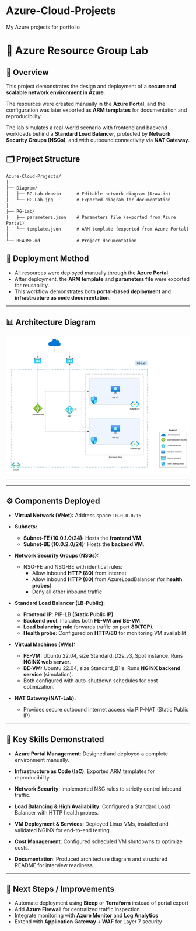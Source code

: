 # Azure-Cloud-Projects
My Azure projects for portfolio

# 📘 Azure Resource Group Lab

## 📌 Overview
This project demonstrates the design and deployment of a **secure and scalable network environment in Azure**.

The resources were created manually in the **Azure Portal**, and the configuration was later exported as **ARM templates** for documentation and reproducibility.

The lab simulates a real-world scenario with frontend and backend workloads behind a **Standard Load Balancer**, protected by **Network Security Groups (NSGs)**, and with outbound connectivity via **NAT Gateway**.


## 🗂 Project Structure
```plaintext
Azure-Cloud-Projects/
│
├── Diagram/
│   ├── RG-Lab.drawio      # Editable network diagram (Draw.io)
│   └── RG-Lab.jpg         # Exported diagram for documentation
│
├── RG-Lab/
│   ├── parameters.json    # Parameters file (exported from Azure Portal)
│   └── template.json      # ARM template (exported from Azure Portal)
│
└── README.md              # Project documentation 
```

## 🔧 Deployment Method
- All resources were deployed manually through the **Azure Portal**.  
- After deployment, the **ARM template** and **parameters file** were exported for reusability.  
- This workflow demonstrates both **portal-based deployment** and **infrastructure as code documentation**.  

---

## 📊 Architecture Diagram
![Azure Lab Diagram](https://github.com/ricardod-23/Azure-Cloud-Projects/blob/main/1-VNet-LB/Diagram/RG-Lab.jpeg)

---

---

## ⚙️ Components Deployed

- **Virtual Network (VNet):** Address space `10.0.0.0/16`  

- **Subnets:**  
  - **Subnet-FE (10.0.1.0/24):** Hosts the **frontend VM**.  
  - **Subnet-BE (10.0.2.0/24):** Hosts the **backend VM**.  

- **Network Security Groups (NSGs):**  
  - NSG-FE and NSG-BE with identical rules:  
    - Allow inbound **HTTP (80)** from Internet
    - Allow inbound **HTTP (80)** from AzureLoadBalancer (for **health probes**)
    - Deny all other inbound traffic  

- **Standard Load Balancer (LB-Public):**  
  - **Frontend IP**: PIP-LB **(Static Public IP)**.
  - **Backend pool**: Includes both **FE-VM and BE-VM**.
  - **Load balancing rule** forwards traffic on port **80(TCP)**.  
  - **Health probe**: Configured on **HTTP/80** for monitoring VM availabilit 

- **Virtual Machines (VMs):**  
  - **FE-VM:** Ubuntu 22.04, size Standard_D2s_v3, Spot instance. Runs **NGINX web server**.  
  - **BE-VM:** Ubuntu 22.04, size Standard_B1ls. Runs **NGINX backend service** (simulation).
  - Both configured with auto-shutdown schedules for cost optimization.

- **NAT Gateway(NAT-Lab):**  
  - Provides secure outbound internet access via PIP-NAT (Static Public IP)
---

## 🎯 Key Skills Demonstrated
- **Azure Portal Management**: Designed and deployed a complete environment manually.

- **Infrastructure as Code (IaC)**: Exported ARM templates for reproducibility.

- **Network Security**: Implemented NSG rules to strictly control inbound traffic.

- **Load Balancing & High Availability**: Configured a Standard Load Balancer with HTTP health probes.

- **VM Deployment & Services**: Deployed Linux VMs, installed and validated NGINX for end-to-end testing.

- **Cost Management**: Configured scheduled VM shutdowns to optimize costs.

- **Documentation**: Produced architecture diagram and structured README for interview readiness.

---

## 🚀 Next Steps / Improvements
- Automate deployment using **Bicep** or **Terraform** instead of portal export  
- Add **Azure Firewall** for centralized traffic inspection  
- Integrate monitoring with **Azure Monitor** and **Log Analytics**  
- Extend with **Application Gateway + WAF** for Layer 7 security  



